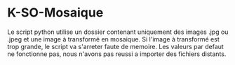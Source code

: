 # K-SO-Mosaique

Le script python utilise un dossier contenant uniquement des images .jpg ou .jpeg et une image à transformé en mosaique.
Si l'image à transformé est trop grande, le script va s'arreter faute de memoire. Les valeurs par defaut ne fonctionne pas,
nous n'avons pas reussi a importer des fichiers distants. 
